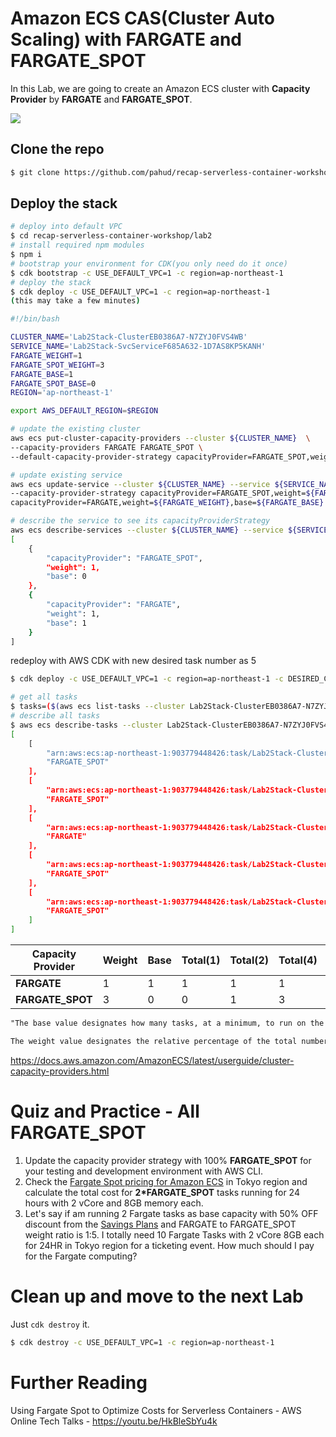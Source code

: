 # Amazon ECS CAS(Cluster Auto Scaling) with FARGATE and FARGATE_SPOT

In this Lab, we are going to create an Amazon ECS cluster with **Capacity Provider** by **FARGATE** and **FARGATE_SPOT**.

![](images/capacity_provider_fg_fg_spot.png)



## Clone the repo

```bash
$ git clone https://github.com/pahud/recap-serverless-container-workshop.git
```



## Deploy the stack

```bash
# deploy into default VPC
$ cd recap-serverless-container-workshop/lab2
# install required npm modules
$ npm i
# bootstrap your environment for CDK(you only need do it once)
$ cdk bootstrap -c USE_DEFAULT_VPC=1 -c region=ap-northeast-1
# deploy the stack 
$ cdk deploy -c USE_DEFAULT_VPC=1 -c region=ap-northeast-1
(this may take a few minutes)
```



```bash
#!/bin/bash

CLUSTER_NAME='Lab2Stack-ClusterEB0386A7-N7ZYJ0FVS4WB'
SERVICE_NAME='Lab2Stack-SvcServiceF685A632-1D7AS8KP5KANH'
FARGATE_WEIGHT=1
FARGATE_SPOT_WEIGHT=3
FARGATE_BASE=1
FARGATE_SPOT_BASE=0
REGION='ap-northeast-1'

export AWS_DEFAULT_REGION=$REGION

# update the existing cluster
aws ecs put-cluster-capacity-providers --cluster ${CLUSTER_NAME}  \
--capacity-providers FARGATE FARGATE_SPOT \
--default-capacity-provider-strategy capacityProvider=FARGATE_SPOT,weight=1

# update existing service
aws ecs update-service --cluster ${CLUSTER_NAME} --service ${SERVICE_NAME} \
--capacity-provider-strategy capacityProvider=FARGATE_SPOT,weight=${FARGATE_SPOT_WEIGHT},base=${FARGATE_SPOT_BASE} \
capacityProvider=FARGATE,weight=${FARGATE_WEIGHT},base=${FARGATE_BASE} --force-new-deployment
```


```bash
# describe the service to see its capacityProviderStrategy
aws ecs describe-services --cluster ${CLUSTER_NAME} --service ${SERVICE_NAME} --query 'services[0].capacityProviderStrategy'                  
[
    {
        "capacityProvider": "FARGATE_SPOT",
        "weight": 1,
        "base": 0
    },
    {
        "capacityProvider": "FARGATE",
        "weight": 1,
        "base": 1
    }
]
```



redeploy with AWS CDK with new desired task number as 5

```bash
$ cdk deploy -c USE_DEFAULT_VPC=1 -c region=ap-northeast-1 -c DESIRED_COUNT=5
```



```bash
# get all tasks
$ tasks=($(aws ecs list-tasks --cluster Lab2Stack-ClusterEB0386A7-N7ZYJ0FVS4WB --query taskArns --output text))
# describe all tasks
$ aws ecs describe-tasks --cluster Lab2Stack-ClusterEB0386A7-N7ZYJ0FVS4WB --tasks ${tasks} --query 'tasks[].[taskArn,capacityProviderName]'
[
    [
        "arn:aws:ecs:ap-northeast-1:903779448426:task/Lab2Stack-ClusterEB0386A7-N7ZYJ0FVS4WB/17c3539769de4a789912dbe445b31dba",
        "FARGATE_SPOT"
    ],
    [
        "arn:aws:ecs:ap-northeast-1:903779448426:task/Lab2Stack-ClusterEB0386A7-N7ZYJ0FVS4WB/58190fc548874c819b352e1869d43e13",
        "FARGATE_SPOT"
    ],
    [
        "arn:aws:ecs:ap-northeast-1:903779448426:task/Lab2Stack-ClusterEB0386A7-N7ZYJ0FVS4WB/73dae33ff0e3467999d3a0f9fae08315",
        "FARGATE"
    ],
    [
        "arn:aws:ecs:ap-northeast-1:903779448426:task/Lab2Stack-ClusterEB0386A7-N7ZYJ0FVS4WB/ab2b038b890b4b13ad2dc19d094af3b4",
        "FARGATE_SPOT"
    ],
    [
        "arn:aws:ecs:ap-northeast-1:903779448426:task/Lab2Stack-ClusterEB0386A7-N7ZYJ0FVS4WB/dc3cdcb1ad0043d7822baa71f6a83f07",
        "FARGATE_SPOT"
    ]
]
```



| Capacity Provider | Weight | Base | Total(1) | Total(2) | Total(4) | Total(10) | Total(12) |
| ----------------- | ------ | ---- | -------- | -------- | -------- | --------- | --------- |
| **FARGATE**       | 1      | 1    | 1        | 1        | 1        | 2         | 3         |
| **FARGATE_SPOT**  | 3      | 0    | 0        | 1        | 3        | 8         | 9         |

```txt
"The base value designates how many tasks, at a minimum, to run on the specified capacity provider. Only one capacity provider in a capacity provider strategy can have a base defined.

The weight value designates the relative percentage of the total number of launched tasks that should use the specified capacity provider. For example, if you have a strategy that contains two capacity providers, and both have a weight of 1, then when the base is satisfied, the tasks will be split evenly across the two capacity providers. Using that same logic, if you specify a weight of 1 for capacityProviderA and a weight of 4 for capacityProviderB, then for every one task that is run using capacityProviderA, four tasks would use capacityProviderB."
```

https://docs.aws.amazon.com/AmazonECS/latest/userguide/cluster-capacity-providers.html



# Quiz and Practice - All FARGATE_SPOT

1. Update the capacity provider strategy with 100% **FARGATE_SPOT** for your testing and development environment with AWS CLI.
2. Check the [Fargate Spot pricing for Amazon ECS](https://aws.amazon.com/fargate/pricing/?nc1=h_ls) in Tokyo region and calculate the total cost for **2*FARGATE_SPOT** tasks running for 24 hours with 2 vCore and 8GB memory each.
3. Let's say if am running 2 Fargate tasks as base capacity with 50% OFF discount from the [Savings Plans](https://aws.amazon.com/savingsplans/) and FARGATE to FARGATE_SPOT weight ratio is 1:5. I totally need 10 Fargate Tasks with 2 vCore 8GB each for 24HR in Tokyo region for a ticketing event. How much should I pay for the Fargate computing?



# Clean up and move to the next Lab

Just `cdk destroy` it.

```bash
$ cdk destroy -c USE_DEFAULT_VPC=1 -c region=ap-northeast-1 
```



# Further Reading

Using Fargate Spot to Optimize Costs for Serverless Containers - AWS Online Tech Talks - https://youtu.be/HkBleSbYu4k

